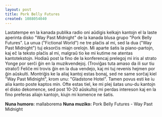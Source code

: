 ```yaml
---
layout: post
title: Pork Belly Futures
created: 1088054040
---
```

Lastatempe en la kanada publika radio oni aŭdigis kelkajn kantojn el la laste aperinta disko "Way Past Midnight" de la kanada blusa grupo "Pork Belly Futures".  La unua ("Fictional World") ne tre plaĉis al mi, sed la dua ("Way Past Midnight") tuj eksorĉis miajn orelojn.  Mi aparte ŝatis la piano-partojn, kaj eĉ la teksto plaĉis al mi, malgraŭ tio ke mi kutime ne atentas kantotekstojn.  Hodiaŭ post la fino de la konferencaj prelegoj mi iris al strato Yonge por serĉi ĝin en la muzikvendejoj.  (Troviĝas tuta amaso da ili sur tiu strato!)  Feliĉe mi trovis ĝin en la dua vendejo, kaj mi tuj revenis hejmen por ĝin aŭskulti.  Montriĝis ke la aliaj kantoj estas bonaj, sed ne same sorĉaj kiel "Way Past Midnight", krom unu: "Gladstone Hotel".  Tamen povus esti ke iu alia kanto poste kaptos min.  Ofte estas tiel, ke mi plej ŝatas unu-du kantojn el disko dekomence, sed post 10-20 aŭskultoj mi perdas intereson kaj en la fino preferas aliajn kantojn, kiujn mi komence ne ŝatis.

<b>Nuna humoro:</b> mallaborema
<b>Nuna muziko:</b> Pork Belly Futures - Way Past Midnight
